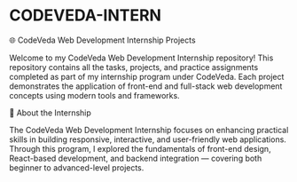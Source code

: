 # CODEVEDA-INTERN
🌐 CodeVeda Web Development Internship Projects

Welcome to my CodeVeda Web Development Internship repository!
This repository contains all the tasks, projects, and practice assignments completed as part of my internship program under CodeVeda. Each project demonstrates the application of front-end and full-stack web development concepts using modern tools and frameworks.

🚀 About the Internship

The CodeVeda Web Development Internship focuses on enhancing practical skills in building responsive, interactive, and user-friendly web applications. Through this program, I explored the fundamentals of front-end design, React-based development, and backend integration — covering both beginner to advanced-level projects.
